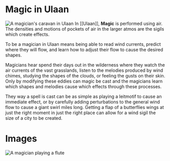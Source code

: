 # Magic in Ulaan
![A magician's caravan in Ulaan](ulaan_caravan.png)
In [[Ulaan]], **Magic** is performed using air. The densities and motions of pockets of air in the larger atmos are the sigils which create effects. 

To be a magician in Ulaan means being able to read wind currents, predict where they will flow, and learn how to adjust their flow to cause the desired shapes.

Magicians hear spend their days out in the wilderness where they watch the air currents of the vast grasslands, listen to the melodies produced by wind chimes, studying the shapes of the clouds, or feeling the gusts on their skin. Only by modifying these eddies can magic be cast and the magicians learn which shapes and melodies cause which effects through these processes. 

They way a spell is cast can be as simple as playing a leitmotif to cause an immediate effect, or by carefully adding perturbations to the general wind flow to cause a giant swirl miles long. Getting a flap of a butterflies wings at just the right moment in just the right place can allow for a wind sigil the size of a city to be created.

# Images
![A magician playing a flute](ulaan_magician.png)